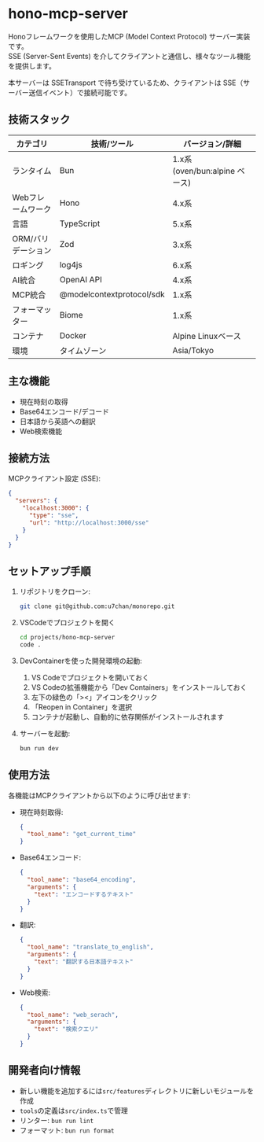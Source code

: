 # hono-mcp-server

Honoフレームワークを使用したMCP (Model Context Protocol) サーバー実装です。  
SSE (Server-Sent Events) を介してクライアントと通信し、様々なツール機能を提供します。

本サーバーは SSETransport で待ち受けているため、クライアントは SSE（サーバー送信イベント）で接続可能です。

## 技術スタック

| カテゴリ | 技術/ツール | バージョン/詳細 |
|----------------|---------------------------|------------------------------------|
| ランタイム | Bun | 1.x系 (oven/bun:alpine ベース) |
| Webフレームワーク | Hono | 4.x系 |
| 言語 | TypeScript | 5.x系 |
| ORM/バリデーション | Zod | 3.x系 |
| ロギング | log4js | 6.x系 |
| AI統合 | OpenAI API | 4.x系 |
| MCP統合 | @modelcontextprotocol/sdk | 1.x系 |
| フォーマッター | Biome | 1.x系 |
| コンテナ | Docker | Alpine Linuxベース |
| 環境 | タイムゾーン | Asia/Tokyo |

## 主な機能

- 現在時刻の取得
- Base64エンコード/デコード
- 日本語から英語への翻訳
- Web検索機能

## 接続方法

MCPクライアント設定 (SSE):

```json
{
  "servers": {
    "localhost:3000": {
      "type": "sse",
      "url": "http://localhost:3000/sse"
    }
  }
}
```

## セットアップ手順

1. リポジトリをクローン:

   ```bash
   git clone git@github.com:u7chan/monorepo.git
   ```

1. VSCodeでプロジェクトを開く

   ```bash
   cd projects/hono-mcp-server
   code .
   ```

1. DevContainerを使った開発環境の起動:
   1. VS Codeでプロジェクトを開いておく
   1. VS Codeの拡張機能から「Dev Containers」をインストールしておく
   1. 左下の緑色の「><」アイコンをクリック
   1. 「Reopen in Container」を選択
   1. コンテナが起動し、自動的に依存関係がインストールされます

1. サーバーを起動:

   ```bash
   bun run dev
   ```

## 使用方法

各機能はMCPクライアントから以下のように呼び出せます:

- 現在時刻取得:

  ```json
  {
    "tool_name": "get_current_time"
  }
  ```

- Base64エンコード:

  ```json
  {
    "tool_name": "base64_encoding",
    "arguments": {
      "text": "エンコードするテキスト"
    }
  }
  ```

- 翻訳:

  ```json
  {
    "tool_name": "translate_to_english",
    "arguments": {
      "text": "翻訳する日本語テキスト"
    }
  }
  ```

- Web検索:

  ```json
  {
    "tool_name": "web_serach",
    "arguments": {
      "text": "検索クエリ"
    }
  }
  ```

## 開発者向け情報

- 新しい機能を追加するには`src/features`ディレクトリに新しいモジュールを作成
- `tools`の定義は`src/index.ts`で管理
- リンター: `bun run lint`
- フォーマット: `bun run format`
